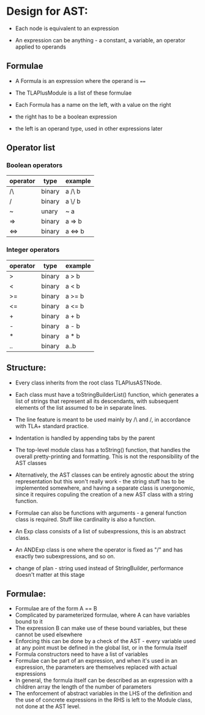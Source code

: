# Design for AST:

- Each node is equivalent to an expression

- An expression can be anything - a constant, a variable, an operator applied to operands


## Formulae

- A Formula is an expression where the operand is `==`

- The TLAPlusModule is a list of these formulae

- Each Formula has a name on the left, with a value on the right

- the right has to be a boolean expression

- the left is an operand type, used in other expressions later


## Operator list

### Boolean operators

| operator    	 | type    | example |
|--------| ------- | ------- |
| /\ | binary | a /\ b |
| \/ | binary | a \\/ b |
| ~  | unary | ~ a |
| => | binary | a => b |
| <=> | binary | a <=> b |


### Integer operators

| operator    	 | type    | example |
|--------| ------- | ------- |
| > | binary | a > b |
| < | binary | a < b |
| >= | binary | a >= b |
| <= | binary | a <= b |
| + | binary | a + b |
| - | binary | a - b |
| * | binary | a * b |
| .. | binary | a..b |



## Structure:

- Every class inherits from the root class TLAPlusASTNode.

- Each class must have a toStringBuilderList() function, which generates a list of strings that represent all its descendants, with subsequent elements of the list assumed to be in separate lines.

- The line feature is meant to be used mainly by /\ and \/, in accordance with TLA+ standard practice.

- Indentation is handled by appending tabs by the parent

- The top-level module class has a toString() function, that handles the overall pretty-printing and formatting. This is not the responsibility of the AST classes

- Alternatively, the AST classes can be entirely agnostic about the string representation but this won't really work - the string stuff has to be implemented somewhere, and having a separate class is unergonomic, since it requires copuling the creation of a new AST class with a string function.

- Formulae can also be functions with arguments - a general function class is required. Stuff like cardinality is also a function.

- An Exp class consists of a list of subexpressions, this is an abstract class.

- An ANDExp class is one where the operator is fixed as "/\" and has exactly two subexpressions, and so on.

- change of plan - string used instead of StringBuilder, performance doesn't matter at this stage

## Formulae:

- Formulae are of the form A == B
- Complicated by parameterized formulae, where A can have variables bound to it
- The expression B can make use of these bound variables, but these cannot be used elsewhere
- Enforcing this can be done by a check of the AST - every variable used at any point must be defined in the global list, or in the formula itself
- Formula constructors need to have a list of variables
- Formulae can be part of an expression, and when it's used in an expression, the parameters are themselves replaced with actual expressions
- In general, the formula itself can be described as an expression with a children array the length of the number of parameters
- The enforcement of abstract variables in the LHS of the definition and the use of concrete expressions in the RHS is left to the Module class, not done at the AST level.